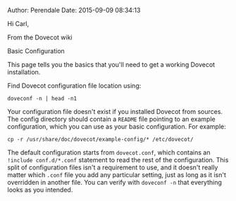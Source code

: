 Author: Perendale
Date: 2015-09-09 08:34:13

Hi Carl,

From the Dovecot wiki

Basic Configuration

This page tells you the basics that you'll need to get a working Dovecot installation.

Find Dovecot configuration file location using:


`doveconf -n | head -n1`

Your configuration file doesn't exist if you installed Dovecot from sources. The config directory should contain a `README` file pointing to an example configuration, which you can use as your basic configuration. For example:

`cp -r /usr/share/doc/dovecot/example-config/* /etc/dovecot/`

The default configuration starts from `dovecot.conf`, which contains an `!include conf.d/*.conf` statement to read the rest of the configuration. This split of configuration files isn't a requirement to use, and it doesn't really matter which `.conf` file you add any particular setting, just as long as it isn't overridden in another file. You can verify with `doveconf -n` that everything looks as you intended.
